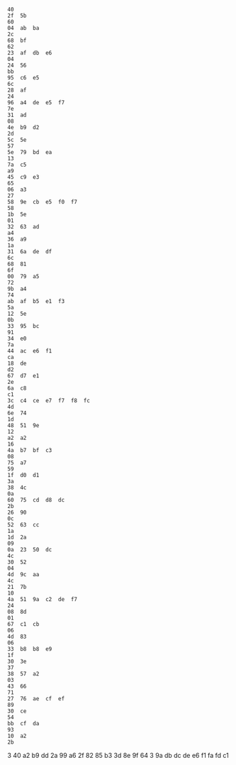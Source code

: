     40
    2f  5b
    60
    04	ab	ba
    2c
    68	bf
    62
    23	af	db	e6
    04
    24	56
    bb
    95  c6	e5
    6c
    28	af
    24
    96	a4	de	e5	f7
    7e
    31  ad
    08
    4e	b9	d2
    2d
    5c  5e
    57
    5e	79	bd	ea
    13
    7a  c5
    a9
    45	c9	e3
    65
    06	a3
    27
    58	9e	cb	e5	f0	f7
    58
    1b	5e
    01
    32	63	ad
    a4
    36	a9
    1a
    31	6a	de  df
    6c
    68  81
    6f
    00	79	a5
    72
    9b	a4
    74
    ab	af	b5	e1  f3
    5a
    12  5e
    0b
    33	95  bc
    91
    34  e0
    7a
    44  ac  e6	f1
    ca
    18	de
    d2
    67	d7	e1
    2e
    6a  c8
    c1
    3c	c4	ce	e7  f7	f8  fc
    4d
    6e	74
    1d
    48	51  9e
    12
    a2	a2
    16
    4a	b7	bf	c3
    08
    75  a7
    59
    1f	d0	d1
    3a
    38	4c
    0a
    60	75	cd	d8	dc
    2b
    26  90
    0c
    52	63	cc
    1a
    1d  2a
    09
    0a	23	50	dc
    4c
    30	52
    04
    4d	9c	aa
    4c
    21	7b
    10
    4a	51	9a	c2	de	f7
    24
    08  8d
    01
    67	c1	cb
    06
    4d	83
    06
    33	b8	b8	e9
    1f
    30  3e
    37
    38	57	a2
    03
    43  66
    71
    27	76	ae	cf	ef
    89
    30	ce
    54
    bb	cf	da
    93
    10	a2
    2b
3   40	a2	b9	dd
    2a
    99	a6
    2f
    82	85	b3
    3d
    8e	9f
    64
3   9a	db	dc	de	e6	f1	fa	fd
    c1
